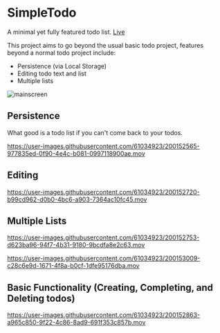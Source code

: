 # SimpleTodo

A minimal yet fully featured todo list. [Live](https://simpletodo.anthonyromaine.com/)

This project aims to go beyond the usual basic todo project, features beyond a normal todo project include:

- Persistence (via Local Storage)
- Editing todo text and list
- Multiple lists

![mainscreen](https://user-images.githubusercontent.com/61034923/200152478-6838d866-fd73-4d2c-be24-a65ae76b19d7.png)

## Persistence

What good is a todo list if you can't come back to your todos.

https://user-images.githubusercontent.com/61034923/200152565-977835ed-0f90-4e4c-b081-0997118900ae.mov

## Editing

https://user-images.githubusercontent.com/61034923/200152720-b99cd962-d0b0-4bc6-a903-7364ac10fc45.mov

## Multiple Lists

https://user-images.githubusercontent.com/61034923/200152753-d623ba96-94f7-4b31-9180-9bcdfa8e2c63.mov



https://user-images.githubusercontent.com/61034923/200153009-c28c6e9d-1671-4f8a-b0cf-1dfe95176dba.mov



## Basic Functionality (Creating, Completing, and Deleting todos)

https://user-images.githubusercontent.com/61034923/200152863-a965c850-9f22-4c86-8ad9-691f353c857b.mov




